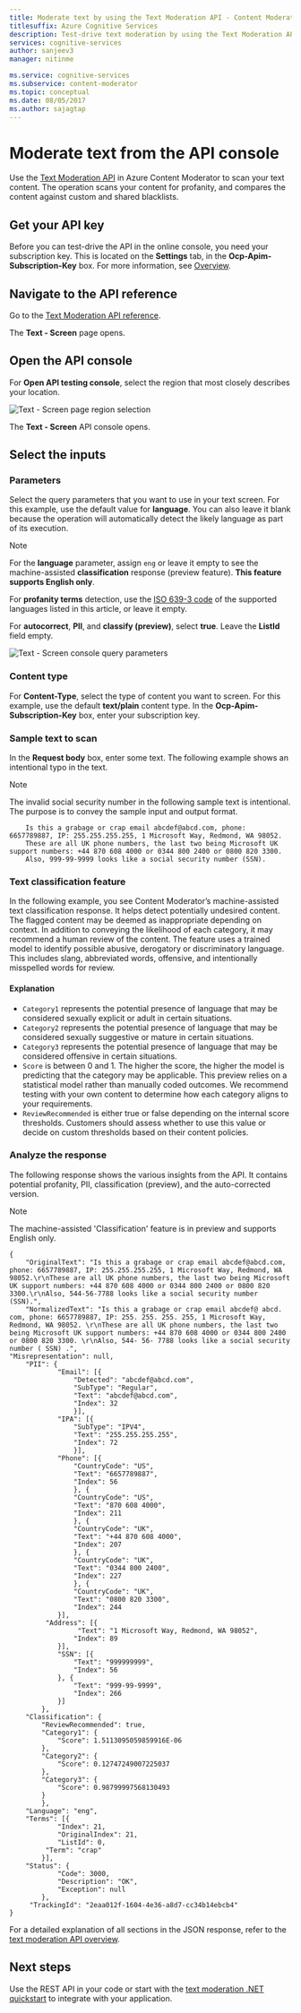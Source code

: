 ```yaml
---
title: Moderate text by using the Text Moderation API - Content Moderator
titlesuffix: Azure Cognitive Services
description: Test-drive text moderation by using the Text Moderation API in the online console.
services: cognitive-services
author: sanjeev3
manager: nitinme

ms.service: cognitive-services
ms.subservice: content-moderator
ms.topic: conceptual
ms.date: 08/05/2017
ms.author: sajagtap
---
```


# Moderate text from the API console

Use the [Text Moderation API](https://westus.dev.cognitive.microsoft.com/docs/services/57cf753a3f9b070c105bd2c1/operations/57cf753a3f9b070868a1f66f) in Azure Content Moderator to scan your text content. The operation scans your content for profanity, and compares the content against custom and shared blacklists.


## Get your API key
Before you can test-drive the API in the online console, you need your subscription key. This is located on the **Settings** tab, in the **Ocp-Apim-Subscription-Key** box. For more information, see [Overview](overview.md).

## Navigate to the API reference
Go to the [Text Moderation API reference](https://westus.dev.cognitive.microsoft.com/docs/services/57cf753a3f9b070c105bd2c1/operations/57cf753a3f9b070868a1f66f). 

  The **Text - Screen** page opens.

## Open the API console
For **Open API testing console**, select the region that most closely describes your location. 

  ![Text - Screen page region selection](images/test-drive-region.png)

  The **Text - Screen** API console opens.

## Select the inputs

### Parameters
Select the query parameters that you want to use in your text screen. For this example, use the default value for **language**. You can also leave it blank because the operation will automatically detect the likely language as part of its execution.

> [!NOTE]
> For the **language** parameter, assign `eng` or leave it empty to see the machine-assisted **classification** response (preview feature). **This feature supports English only**.
>
> For **profanity terms** detection, use the [ISO 639-3 code](http://www-01.sil.org/iso639-3/codes.asp) of the supported languages listed in this article, or leave it empty.

For **autocorrect**, **PII**, and **classify (preview)**, select **true**. Leave the **ListId** field empty.

  ![Text - Screen console query parameters](images/text-api-console-inputs.PNG)

### Content type
For **Content-Type**, select the type of content you want to screen. For this example, use the default **text/plain** content type. In the **Ocp-Apim-Subscription-Key** box, enter your subscription key.

### Sample text to scan
In the **Request body** box, enter some text. The following example shows an intentional typo in the text.

> [!NOTE]
> The invalid social security number in the following sample text is intentional. The purpose is to convey the sample input and output format.

```
	Is this a grabage or crap email abcdef@abcd.com, phone: 6657789887, IP: 255.255.255.255, 1 Microsoft Way, Redmond, WA 98052.
	These are all UK phone numbers, the last two being Microsoft UK support numbers: +44 870 608 4000 or 0344 800 2400 or 0800 820 3300.
	Also, 999-99-9999 looks like a social security number (SSN).
```

### Text classification feature

In the following example, you see Content Moderator’s machine-assisted text classification response. It helps detect potentially undesired content. The flagged content may be deemed as inappropriate depending on context. In addition to conveying the likelihood of each category, it may recommend a human review of the content. The feature uses a trained model to identify possible abusive, derogatory or discriminatory language. This includes slang, abbreviated words, offensive, and intentionally misspelled words for review. 

#### Explanation

- `Category1` represents the potential presence of language that may be considered sexually explicit or adult in certain situations.
- `Category2` represents the potential presence of language that may be considered sexually suggestive or mature in certain situations.
- `Category3` represents the potential presence of language that may be considered offensive in certain situations.
- `Score` is between 0 and 1. The higher the score, the higher the model is predicting that the category may be applicable. This preview relies on a statistical model rather than manually coded outcomes. We recommend testing with your own content to determine how each category aligns to your requirements.
- `ReviewRecommended` is either true or false depending on the internal score thresholds. Customers should assess whether to use this value or decide on custom thresholds based on their content policies.

### Analyze the response
The following response shows the various insights from the API. It contains potential profanity, PII, classification (preview), and the auto-corrected version.

> [!NOTE]
> The machine-assisted 'Classification' feature is in preview and supports English only.

```
{
	"OriginalText": "Is this a grabage or crap email abcdef@abcd.com, phone: 6657789887, IP: 255.255.255.255, 1 Microsoft Way, Redmond, WA 98052.\r\nThese are all UK phone numbers, the last two being Microsoft UK support numbers: +44 870 608 4000 or 0344 800 2400 or 0800 820 3300.\r\nAlso, 544-56-7788 looks like a social security number (SSN).",
	"NormalizedText": "Is this a grabage or crap email abcdef@ abcd. com, phone: 6657789887, IP: 255. 255. 255. 255, 1 Microsoft Way, Redmond, WA 98052. \r\nThese are all UK phone numbers, the last two being Microsoft UK support numbers: +44 870 608 4000 or 0344 800 2400 or 0800 820 3300. \r\nAlso, 544- 56- 7788 looks like a social security number ( SSN) .",
"Misrepresentation": null,
	"PII": {
    		"Email": [{
      			"Detected": "abcdef@abcd.com",
      			"SubType": "Regular",
      			"Text": "abcdef@abcd.com",
      			"Index": 32
    			}],
    		"IPA": [{
      			"SubType": "IPV4",
      			"Text": "255.255.255.255",
      			"Index": 72
    			}],
    		"Phone": [{
      			"CountryCode": "US",
      			"Text": "6657789887",
      			"Index": 56
    			}, {
      			"CountryCode": "US",
      			"Text": "870 608 4000",
      			"Index": 211
    			}, {
      			"CountryCode": "UK",
      			"Text": "+44 870 608 4000",
      			"Index": 207
    			}, {
      			"CountryCode": "UK",
      			"Text": "0344 800 2400",
      			"Index": 227
    			}, {
      			"CountryCode": "UK",
      			"Text": "0800 820 3300",
      			"Index": 244
    		}],
   		 "Address": [{
     			 "Text": "1 Microsoft Way, Redmond, WA 98052",
      			"Index": 89
    		}],
    		"SSN": [{
      			"Text": "999999999",
      			"Index": 56
    		}, {
      			"Text": "999-99-9999",
      			"Index": 266
    		}]
  		},
	"Classification": {
    	"ReviewRecommended": true,
    	"Category1": {
      		"Score": 1.5113095059859916E-06
    	},
    	"Category2": {
      		"Score": 0.12747249007225037
    	},
    	"Category3": {
      		"Score": 0.98799997568130493
    	}
  		},
  	"Language": "eng",
  	"Terms": [{
    		"Index": 21,
    		"OriginalIndex": 21,
    		"ListId": 0,
   		 "Term": "crap"
  		}],
  	"Status": {
    		"Code": 3000,
    		"Description": "OK",
    		"Exception": null
  		},
 	 "TrackingId": "2eaa012f-1604-4e36-a8d7-cc34b14ebcb4"
}
```

For a detailed explanation of all sections in the JSON response, refer to the [text moderation API overview](text-moderation-api.md).

## Next steps

Use the REST API in your code or start with the [text moderation .NET quickstart](text-moderation-quickstart-dotnet.md) to integrate with your application.
